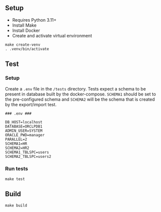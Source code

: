 ## Setup
- Requires Python 3.11+
- Install Make
- Install Docker
- Create and activate virtual environment
```
make create-venv
. .venv/bin/activate
```

## Test
### Setup
Create a `.env` file in the `/tests` directory. Tests expect a schema to be present in database built by the docker-compose. `SCHEMA1` should be set to the pre-configured schema and `SCHEMA2` will be the schema that is created by the export/import test.

`### .env ###`
```
DB_HOST=localhost
DATABASE=ORCLPDB1
ADMIN_USER=SYSTEM
ORACLE_PWD=manager
PARALLEL=2
SCHEMA1=HR
SCHEMA2=HR2
SCHEMA1_TBLSPC=users
SCHEMA2_TBLSPC=users2
```

### Run tests
```
make test
```

## Build
```
make build
```